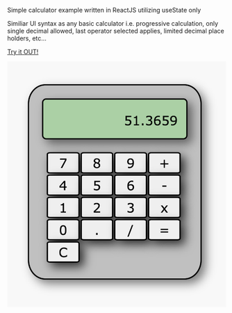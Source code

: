 Simple calculator example written in ReactJS utilizing useState only

Similiar UI syntax as any basic calculator i.e. progressive calculation, only single decimal allowed, last operator selected applies, limited decimal place holders, etc...


[Try it OUT!](https://calculator-react-example-deb.web.app/)

![](.//src/assets/calcpic.png)

